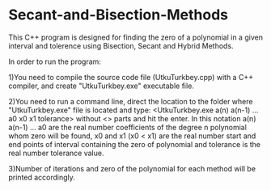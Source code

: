 # Secant-and-Bisection-Methods
This C++ program is designed for finding the zero of a polynomial in a given interval and tolerence using Bisection, Secant and Hybrid Methods.

In order to run the program:

1)You need to compile the source code file (UtkuTurkbey.cpp) with a C++ compiler, and create "UtkuTurkbey.exe" executable file.

2)You need to run a command line, direct the location to the folder where "UtkuTurkbey.exe" file is located
and type: <UtkuTurkbey.exe a(n) a(n-1) ... a0 x0 x1 tolerance> without <> parts and hit the enter. In this notation 
a(n) a(n-1) ... a0 are the real number coefficients of the degree n polynomial whom zero will be found, x0 and x1 (x0 < x1) are 
the real number start and end points of interval containing the zero of polynomial and tolerance is the real number tolerance value.

3)Number of iterations and zero of the polynomial for each method will be printed accordingly.

